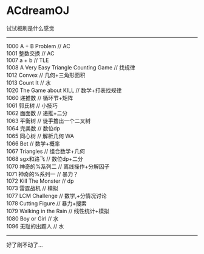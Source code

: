 ﻿ACdreamOJ
=========

试试板刷是什么感觉  
  
--------------
1000 A + B Problem // AC  
1001 整数交换 // AC  
1007 a + b // TLE  
1008 A Very Easy Triangle Counting Game // 找规律  
1012 Convex // 几何+三角形面积  
1013 Count It // 水  
1020 The Game about KILL // 数学+打表找规律  
1060 递推数 // 循环节+矩阵  
1061 郭氏树 // 小技巧  
1062 面面数 // 递推+二分  
1063 平衡树 // 徒手撸出一个二叉树  
1064 完美数 // 数位dp  
1065 同心树 // 解析几何 WA  
1066 Bet // 数学+概率  
1067 Triangles // 组合数学+几何  
1068 sgx和路飞 // 数位dp+二分  
1070 神奇的%系列二 // 离线操作+分解因子  
1071 神奇的%系列一 // 暴力？  
1072 Kill The Monster // dp  
1073 雷霆战机 // 模拟  
1077 LCM Challenge // 数学,+分情况讨论  
1078 Cutting Figure // 暴力+搜索  
1079 Walking in the Rain // 线性统计+模拟  
1080 Boy or Girl // 水  
1096 无耻的出题人 // 水  
  
    
      
--------------------
好了刷不动了...
